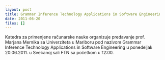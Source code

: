 ```yaml
---
layout: post
title: Grammar Inference Technology Applications in Software Engineering
date: 2011-06-20
files: []
---
```


Katedra za primenjene računarske nauke organizuje predavanje prof. Marjana Mernika sa Univerziteta u Mariboru pod nazivom Grammar Inference Technology Applications in Software Engineering u ponedeljak 20.06.2011. u Svečanoj sali FTN sa početkom u 12:00.